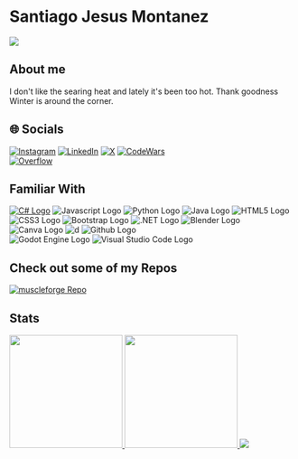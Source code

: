 # Santiago Jesus Montanez

[![](https://visitcount.itsvg.in/api?id=santimm44&label=Profile%20Views&color=3&icon=2&pretty=false)](https://visitcount.itsvg.in)

## About me

I don't like the searing heat and lately it's been too hot. Thank goodness Winter is around the corner.

## 🌐 Socials

[![Instagram](https://img.shields.io/badge/Instagram-%23E4405F.svg?logo=Instagram&logoColor=white)](https://instagram.com/santiagojesusmontanez)
[![LinkedIn](https://img.shields.io/badge/LinkedIn-%230077B5.svg?logo=linkedin&logoColor=white)](https://linkedin.com/in/santiago-jesus-montanez)
[![X](https://img.shields.io/badge/X-black.svg?logo=X&logoColor=white)](https://x.com/santiag30071613)
[![CodeWars](https://img.shields.io/badge/Codewars-B1361E?style=flat&logo=Codewars&logoColor=white)](https://www.codewars.com/users/santimm44) \
[![Overflow](https://img.shields.io/badge/stack%20overflow-FE7A16?logo=stack-overflow&logoColor=white&style=for-the-badge)](https://stackoverflow.com/users/13568309/santiagomm44)

<!--Viusal list of Tools I am familiar with -->
## Familiar With

[![C# Logo](https://img.shields.io/badge/c%23-%23239120.svg?style=for-the-badge&logo=csharp&logoColor=white)](https://learn.microsoft.com/en-us/dotnet/csharp/)
![Javascript Logo](https://img.shields.io/badge/javascript-%23323330.svg?style=for-the-badge&logo=javascript&logoColor=%23F7DF1E)
![Python Logo](https://img.shields.io/badge/python-3670A0?style=for-the-badge&logo=python&logoColor=ffdd54)
![Java Logo](https://img.shields.io/badge/java-%23ED8B00.svg?style=for-the-badge&logo=openjdk&logoColor=white)
![HTML5 Logo](https://img.shields.io/badge/html5-%23E34F26.svg?style=for-the-badge&logo=html5&logoColor=white)
![CSS3 Logo](https://img.shields.io/badge/css3-%231572B6.svg?style=for-the-badge&logo=css3&logoColor=white)
![Bootstrap Logo](https://img.shields.io/badge/Bootstrap-563D7C?style=for-the-badge&logo=bootstrap&logoColor=white)
![.NET Logo](https://img.shields.io/badge/.NET-5C2D91?style=for-the-badge&logo=.net&logoColor=white)
![Blender Logo](https://img.shields.io/badge/blender-%23F5792A.svg?style=for-the-badge&logo=blender&ogoColor=white)
![Canva Logo](https://img.shields.io/badge/Canva-%2300C4CC.svg?style=for-the-badge&logo=Canva&logoColor=white)
![d](https://img.shields.io/badge/adobe-%23FF0000.svg?style=for-the-badge&logo=adobe&logoColor=white)
![Github Logo](https://img.shields.io/badge/github%20pages-121013?style=for-the-badge&logo=github&logoColor=white) \
![Godot Engine Logo](https://img.shields.io/badge/Godot%20Engine-478CBF?logo=godotengine&logoColor=fff&style=flat)
![Visual Studio Code Logo](https://img.shields.io/badge/Visual%20Studio%20Code-007ACC?logo=visualstudiocode&logoColor=fff&style=plastic)

<!--Repositories I am promoting-->
## Check out some of my Repos

[![muscleforge Repo](https://github-readme-stats.vercel.app/api/pin/?username=santimm44&repo=MuscleForge&theme=material-palenight)](https://github.com/anuraghazra/github-readme-stats)

<!--GitHub Cards: Stats-->
## Stats

<!--Change to markdown version. No benefit to having the html version-->
<a href="https://github.com/anuraghazra/github-readme-stats">
  <img height=200 src="https://github-readme-stats.vercel.app/api?username=santimm44&theme=material-palenight" />
</a>
<a href="https://github.com/anuraghazra/convoychat">
  <img height=200 src="https://github-readme-stats.vercel.app/api/top-langs?username=santimm44&layout=compact&langs_count=8&theme=material-palenight" />
</a>

<!--CodeWars Card-->
<img src= "https://github.r2v.ch/codewars?user=santimm44&name=true&top_languages=true&stroke=%23b362ff&theme=gradient_purple_dark"/>
